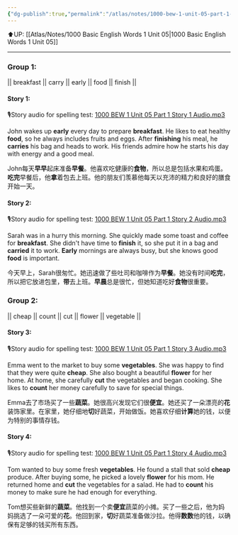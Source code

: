```yaml
---
{"dg-publish":true,"permalink":"/atlas/notes/1000-bew-1-unit-05-part-1-stories/"}
---
```


⬆️UP: [[Atlas/Notes/1000 Basic English Words 1 Unit 05\|1000 Basic English Words 1 Unit 05]]

---
### Group 1:
|| breakfast || carry || early || food || finish ||
#### Story 1:
🎙️Story audio for spelling test: [1000 BEW 1 Unit 05 Part 1 Story 1 Audio.mp3](https://drive.google.com/file/d/16B1C2XoUBVvAST9WLDN2A4BZXIH5KPMQ/view?usp=drive_link)

John wakes up **early** every day to prepare **breakfast**. He likes to eat healthy **food**, so he always includes fruits and eggs. After **finishing** his meal, he **carries** his bag and heads to work. His friends admire how he starts his day with energy and a good meal.

John每天**早早**起床准备**早餐**。他喜欢吃健康的**食物**，所以总是包括水果和鸡蛋。**吃完**早餐后，他**拿**着包去上班。他的朋友们羡慕他每天以充沛的精力和良好的膳食开始一天。

#### Story 2:  
🎙️Story audio for spelling test: [1000 BEW 1 Unit 05 Part 1 Story 2 Audio.mp3](https://drive.google.com/file/d/1AqFvMAR1iZdv2f7mK34jWXnXgSAZG8h5/view?usp=drive_link)

Sarah was in a hurry this morning. She quickly made some toast and coffee for **breakfast**. She didn't have time to **finish** it, so she put it in a bag and **carried** it to work. **Early** mornings are always busy, but she knows good **food** is important.

今天早上，Sarah很匆忙。她迅速做了些吐司和咖啡作为**早餐**。她没有时间**吃完**，所以把它放进包里，**带**去上班。**早晨**总是很忙，但她知道吃好**食物**很重要。

### Group 2: 
|| cheap || count || cut || flower || vegetable ||

#### Story 3:
🎙️Story audio for spelling test: [1000 BEW 1 Unit 05 Part 1 Story 3 Audio.mp3](https://drive.google.com/file/d/1kS3CIIHCrivFNi4ruPjQT2nbOlzolzcE/view?usp=drive_link)

Emma went to the market to buy some **vegetables**. She was happy to find that they were quite **cheap**. She also bought a beautiful **flower** for her home. At home, she carefully **cut** the vegetables and began cooking. She likes to **count** her money carefully to save for special things.

Emma去了市场买了一些**蔬菜**。她很高兴发现它们很**便宜**。她还买了一朵漂亮的**花**装饰家里。在家里，她仔细地**切**好蔬菜，开始做饭。她喜欢仔细**计算**她的钱，以便为特别的事情存钱。

#### Story 4:
🎙️Story audio for spelling test: [1000 BEW 1 Unit 05 Part 1 Story 4 Audio.mp3](https://drive.google.com/file/d/1XlT-6FyG4M0GCD2RUSzDWYiuoTw8_VrT/view?usp=drive_link)

Tom wanted to buy some fresh **vegetables**. He found a stall that sold **cheap** produce. After buying some, he picked a lovely **flower** for his mom. He returned home and **cut** the vegetables for a salad. He had to **count** his money to make sure he had enough for everything.

Tom想买些新鲜的**蔬菜**。他找到一个卖**便宜**蔬菜的小摊。买了一些之后，他为妈妈挑选了一朵可爱的**花**。他回到家，**切**好蔬菜准备做沙拉。他得**数数**他的钱，以确保有足够的钱买所有东西。